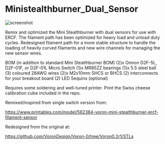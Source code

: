 # Ministealthburner_Dual_Sensor

![screenshot](https://github.com/kinematicdigit/Ministealthburner_Dual_Sensor/blob/main/media/image.png)

Remix and optimized the Mini Stealthburner with dual sensors for use with ERCF. The filament path has been optimized for heavy load and unload duty cycles. Redesigned filament path for a more stable structure to handle the loading of heavily curved filaments and new wire channels for managing the new sensor wires.

BOM (in addition to standard Mini Stealthburner BOM)
(2)x Omron D2F-5L, D2F-01F, or D2F-01L Micro Switch
(1)x MR85ZZ bearings
(1)x 5.5 steel ball
(3) coloured 28AWG wires
(2)x M2x10mm SHCS or BHCS
(2) interconnects for your breakout board
(2) LED Sequins (optional)

Requires some soldering and well-tuned printer. Print the Swiss cheese calibration cube included in the repo.

Remixed/inspired from single switch version from:

https://www.printables.com/model/562384-voron-mini-stealthburner-ercf-filament-sensor

Redesigned from the original at:

https://github.com/VoronDesign/Voron-0/tree/Voron0.2r1/STLs


